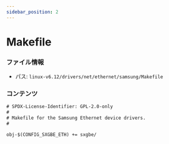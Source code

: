 ```yaml
---
sidebar_position: 2
---
```

# Makefile

### ファイル情報

- パス: `linux-v6.12/drivers/net/ethernet/samsung/Makefile`

### コンテンツ

```txt
# SPDX-License-Identifier: GPL-2.0-only
#
# Makefile for the Samsung Ethernet device drivers.
#

obj-$(CONFIG_SXGBE_ETH) += sxgbe/

```

